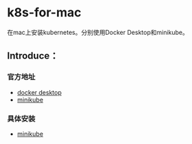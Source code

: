 # k8s-for-mac
在mac上安装kubernetes。分别使用Docker Desktop和minikube。

## Introduce：
### 官方地址
* [docker desktop](https://www.docker.com/products/docker-desktop)
* [minikube](https://minikube.sigs.k8s.io/)

### 具体安装
* [minikube](https://github.com/limingnihao/k8s-for-mac/blob/master/minikube-for-mac/README.md)





